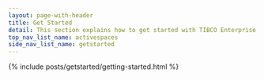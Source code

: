 ```yaml
---
layout: page-with-header
title: Get Started
detail: This section explains how to get started with TIBCO Enterprise Administrator.
top_nav_list_name: activespaces
side_nav_list_name: getstarted
---
```


{% include posts/getstarted/getting-started.html %}







